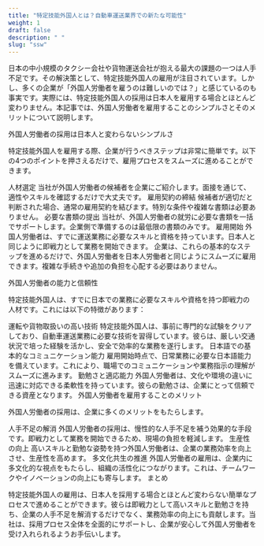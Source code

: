 ```yaml
---
title: "特定技能外国人とは？自動車運送業界での新たな可能性"
weight: 1
draft: false
description: " "
slug: "ssw"
---
```

日本の中小規模のタクシー会社や貨物運送会社が抱える最大の課題の一つは人手不足です。その解決策として、特定技能外国人の雇用が注目されています。しかし、多くの企業が「外国人労働者を雇うのは難しいのでは？」と感じているのも事実です。実際には、特定技能外国人の採用は日本人を雇用する場合とほとんど変わりません。本記事では、外国人労働者を雇用することのシンプルさとそのメリットについて説明します。

外国人労働者の採用は日本人と変わらないシンプルさ

特定技能外国人を雇用する際、企業が行うべきステップは非常に簡単です。以下の4つのポイントを押さえるだけで、雇用プロセスをスムーズに進めることができます。

人材選定
当社が外国人労働者の候補者を企業にご紹介します。面接を通じて、適性やスキルを確認するだけで大丈夫です。
雇用契約の締結
候補者が適切だと判断された場合、通常の雇用契約を結びます。特別な条件や複雑な書類は必要ありません。
必要な書類の提出
当社が、外国人労働者の就労に必要な書類を一括でサポートします。企業側で準備するのは最低限の書類のみです。
雇用開始
外国人労働者は、すでに運送業務に必要なスキルと資格を持っています。日本人と同じように即戦力として業務を開始できます。
企業は、これらの基本的なステップを進めるだけで、外国人労働者を日本人労働者と同じようにスムーズに雇用できます。複雑な手続きや追加の負担を心配する必要はありません。

外国人労働者の能力と信頼性

特定技能外国人は、すでに日本での業務に必要なスキルや資格を持つ即戦力の人材です。これには以下の特徴があります：

運転や貨物取扱いの高い技術
特定技能外国人は、事前に専門的な試験をクリアしており、自動車運送業務に必要な技術を習得しています。彼らは、厳しい交通状況で培った経験を活かし、安全で効率的な業務を遂行します。
日本語での基本的なコミュニケーション能力
雇用開始時点で、日常業務に必要な日本語能力を備えています。これにより、職場でのコミュニケーションや業務指示の理解がスムーズに進みます。
勤勉さと適応能力
外国人労働者は、文化や環境の違いに迅速に対応できる柔軟性を持っています。彼らの勤勉さは、企業にとって信頼できる資産となります。
外国人労働者を雇用することのメリット

外国人労働者の採用は、企業に多くのメリットをもたらします。

人手不足の解消
外国人労働者の採用は、慢性的な人手不足を補う効果的な手段です。即戦力として業務を開始できるため、現場の負担を軽減します。
生産性の向上
高いスキルと勤勉な姿勢を持つ外国人労働者は、企業の業務効率を向上させ、生産性を高めます。
多文化共生の推進
外国人労働者の雇用は、企業内に多文化的な視点をもたらし、組織の活性化につながります。これは、チームワークやイノベーションの向上にも寄与します。
まとめ

特定技能外国人の雇用は、日本人を採用する場合とほとんど変わらない簡単なプロセスで進めることができます。彼らは即戦力として高いスキルと勤勉さを持ち、企業の人手不足を解消するだけでなく、業務効率の向上にも貢献します。当社は、採用プロセス全体を全面的にサポートし、企業が安心して外国人労働者を受け入れられるようお手伝いします。